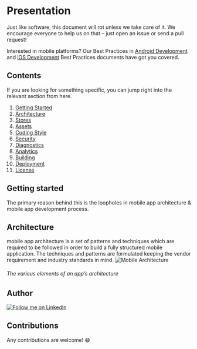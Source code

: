 # Presentation

Just like software, this document will rot unless we take care of it. We encourage everyone to help us on that – just open an issue or send a pull request!

Interested in mobile platforms? Our Best Practices in [Android Development](https://github.com/laanayabdrzak/MobileArchitecture/android-best-practices) and [iOS Development](https://github.com/laanayabdrzak/MobileArchitecture/ios-best-practices) Best Practices documents have got you covered.


## Contents

If you are looking for something specific, you can jump right into the relevant section from here.

1. [Getting Started](#getting-started)
1. [Architecture](#architecture)
1. [Stores](#stores)
1. [Assets](#assets)
1. [Coding Style](#coding-style)
1. [Security](#security)
1. [Diagnostics](#diagnostics)
1. [Analytics](#analytics)
1. [Building](#building)
1. [Deployment](#deployment)
1. [License](#license)

## Getting started

The primary reason behind this is the loopholes in mobile app architecture & mobile app development process.

## Architecture

mobile app architecture is a set of patterns and techniques which are required to be followed in order to build a fully structured mobile application. The techniques and patterns are formulated keeping the vendor requirement and industry standards in mind.
![Mobile Architecture](https://github.com/laanayabdrzak/MobileArchitecture/images/mobile-app-architectures.jpg)

###### The various elements of an app’s architecture

## Author

<a href="https://www.linkedin.com/in/laanayabdrzak">
  <img alt="Follow me on LinkedIn"
       src="https://raw.githubusercontent.com/florent37/DaVinci/master/mobile/src/main/res/drawable-hdpi/linkedin.png" />
</a>

## Contributions
 
 Any contributions are welcome! :smile:
